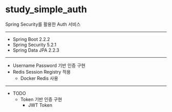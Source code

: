 # study_simple_auth
Spring Security를 활용한 Auth 서비스

---

* Spring Boot 2.2.2
* Spring Security 5.2.1
* Spring Data JPA 2.2.3
---

* Username Password 기반 인증 구현
* Redis Session Registry 적용
  * Docker Redis 사용
  
--- 
* TODO
  * Token 기반 인증 구현
    * JWT Token
    
